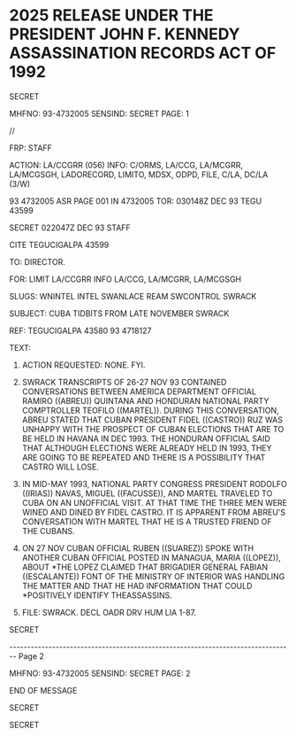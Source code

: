 # 2025 RELEASE UNDER THE PRESIDENT JOHN F. KENNEDY ASSASSINATION RECORDS ACT OF 1992

SECRET

MHFNO: 93-4732005 SENSIND: SECRET PAGE: 1

//

FRP: STAFF

ACTION: LA/CCGRR (056) INFO: C/ORMS, LA/CCG, LA/MCGRR, LA/MCGSGH, LADORECORD, LIMITO, MDSX, ODPD, FILE, C/LA, DC/LA (3/W)

93 4732005 ASR PAGE 001 IN 4732005
TOR: 030148Z DEC 93 TEGU 43599

SECRET 022047Z DEC 93 STAFF

CITE TEGUCIGALPA 43599

TO: DIRECTOR.

FOR: LIMIT LA/CCGRR INFO LA/CCG, LA/MCGRR, LA/MCGSGH

SLUGS: WNINTEL INTEL SWANLACE REAM SWCONTROL SWRACK

SUBJECT: CUBA TIDBITS FROM LATE NOVEMBER SWRACK

REF: TEGUCIGALPA 43580 93 4718127

TEXT:

1. ACTION REQUESTED: NONE. FYI.

2. SWRACK TRANSCRIPTS OF 26-27 NOV 93 CONTAINED CONVERSATIONS BETWEEN AMERICA DEPARTMENT OFFICIAL RAMIRO ((ABREU)) QUINTANA AND HONDURAN NATIONAL PARTY COMPTROLLER TEOFILO ((MARTEL)). DURING THIS CONVERSATION, ABREU STATED THAT CUBAN PRESIDENT FIDEL ((CASTRO)) RUZ WAS UNHAPPY WITH THE PROSPECT OF CUBAN ELECTIONS THAT ARE TO BE HELD IN HAVANA IN DEC 1993. THE HONDURAN OFFICIAL SAID THAT ALTHOUGH ELECTIONS WERE ALREADY HELD IN 1993, THEY ARE GOING TO BE REPEATED AND THERE IS A POSSIBILITY THAT CASTRO WILL LOSE.

3. IN MID-MAY 1993, NATIONAL PARTY CONGRESS PRESIDENT RODOLFO ((IRIAS)) NAVAS, MIGUEL ((FACUSSE)), AND MARTEL TRAVELED TO CUBA ON AN UNOFFICIAL VISIT. AT THAT TIME THE THREE MEN WERE WINED AND DINED BY FIDEL CASTRO. IT IS APPARENT FROM ABREU'S CONVERSATION WITH MARTEL THAT HE IS A TRUSTED FRIEND OF THE CUBANS.

4. ON 27 NOV CUBAN OFFICIAL RUBEN ((SUAREZ)) SPOKE WITH ANOTHER CUBAN OFFICIAL POSTED IN MANAGUA, MARIA ((LOPEZ)), ABOUT *THE<KENNEDY ASSASSINATION.> LOPEZ CLAIMED THAT BRIGADIER GENERAL FABIAN ((ESCALANTE)) FONT OF THE MINISTRY OF INTERIOR WAS HANDLING THE MATTER AND THAT HE HAD INFORMATION THAT COULD *POSITIVELY IDENTIFY THE<KENNEDY>ASSASSINS.

5. FILE: SWRACK. DECL OADR DRV HUM LIA 1-87.

SECRET


-------------------------------------------------------------------------------- Page 2

MHFNO: 93-4732005 SENSIND: SECRET PAGE: 2

END OF MESSAGE

SECRET

SECRET
